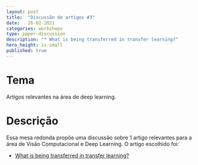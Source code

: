 ```yaml
---
layout: post
title:  "Discussão de artigos #3"
date:   26-02-2021
categories: workshops
type: paper-discussion
description: "* What is being transferred in transfer learning?"
hero_height: is-small
published: true
---
```


# Tema

Artigos relevantes na área de deep learning.

# Descrição

Essa mesa redonda propõe uma discussão sobre 1 artigo relevantes para a área de Visão Computacional e Deep Learning. O artigo escolhido foi: 

* [What is being transferred in transfer learning?](https://proceedings.neurips.cc/paper/2020/file/0607f4c705595b911a4f3e7a127b44e0-Paper.pdf)

